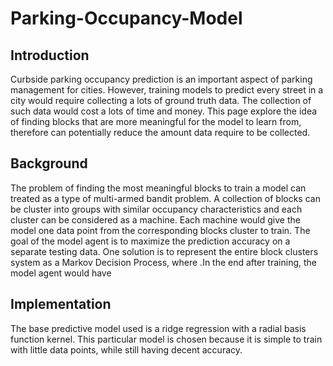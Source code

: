 # Parking-Occupancy-Model
## Introduction
Curbside parking occupancy prediction is an important aspect of parking management for cities. However, training models to predict every street in a city would require collecting a lots of ground truth data. The collection of such data would cost a lots of time and money. This page explore the idea of finding blocks that are more meaningful for the model to learn from, therefore can potentially reduce the amount data require to be collected. 

## Background
The problem of finding the most meaningful blocks to train a model can treated as a type of multi-armed bandit problem. A collection of blocks can be cluster into groups with similar occupancy characteristics and each cluster can be considered as a machine. Each machine would give the model one data point from the corresponding blocks cluster to train. The goal of the model agent is to maximize the prediction accuracy on a separate testing data. One solution is to represent the entire block clusters system as a Markov Decision Process, where .In the end after training, the model agent would have 

## Implementation
The base predictive model used is a ridge regression with a radial basis function kernel. This particular model is chosen because it is simple to train with little data points, while still having decent accuracy. 
